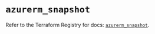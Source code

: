 # `azurerm_snapshot`

Refer to the Terraform Registry for docs: [`azurerm_snapshot`](https://registry.terraform.io/providers/hashicorp/azurerm/4.0.1/docs/resources/snapshot).
